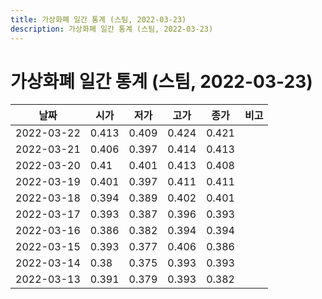 ```yaml
---
title: 가상화폐 일간 통계 (스팀, 2022-03-23)
description: 가상화폐 일간 통계 (스팀, 2022-03-23)
---
```


가상화폐 일간 통계 (스팀, 2022-03-23)
===

|날짜|시가|저가|고가|종가|비고|
|--|--|--|--|--|--|
|2022-03-22|0.413|0.409|0.424|0.421|    |
|2022-03-21|0.406|0.397|0.414|0.413|    |
|2022-03-20|0.41|0.401|0.413|0.408|    |
|2022-03-19|0.401|0.397|0.411|0.411|    |
|2022-03-18|0.394|0.389|0.402|0.401|    |
|2022-03-17|0.393|0.387|0.396|0.393|    |
|2022-03-16|0.386|0.382|0.394|0.394|    |
|2022-03-15|0.393|0.377|0.406|0.386|    |
|2022-03-14|0.38|0.375|0.393|0.393|    |
|2022-03-13|0.391|0.379|0.393|0.382|    |
